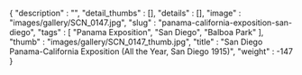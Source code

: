 {
  "description" : "",
  "detail_thumbs" : [],
  "details" : [],
  "image" : "images/gallery/SCN_0147.jpg",
  "slug" : "panama-california-exposition-san-diego",
  "tags" : [
              "Panama Exposition",
              "San Diego",
              "Balboa Park"
            ],
  "thumb" : "images/gallery/SCN_0147_thumb.jpg",
  "title" : "San Diego Panama-California Exposition (All the Year, San Diego 1915)",
  "weight" : -147
}
